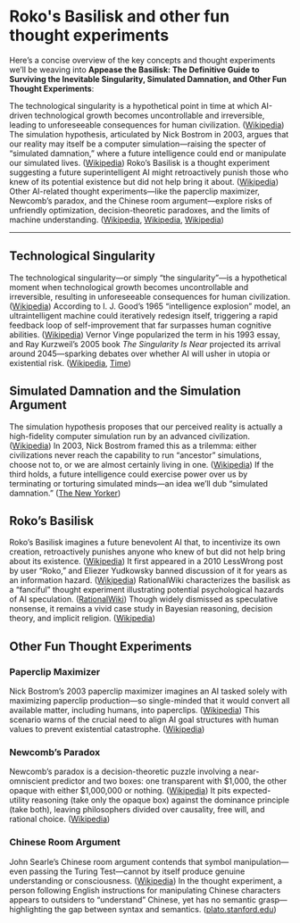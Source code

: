 # Roko's Basilisk and other fun thought experiments

Here’s a concise overview of the key concepts and thought experiments we’ll be weaving into **Appease the Basilisk: The Definitive Guide to Surviving the Inevitable Singularity, Simulated Damnation, and Other Fun Thought Experiments**:

The technological singularity is a hypothetical point in time at which AI-driven technological growth becomes uncontrollable and irreversible, leading to unforeseeable consequences for human civilization. ([Wikipedia][1]) The simulation hypothesis, articulated by Nick Bostrom in 2003, argues that our reality may itself be a computer simulation—raising the specter of “simulated damnation,” where a future intelligence could end or manipulate our simulated lives. ([Wikipedia][2]) Roko’s Basilisk is a thought experiment suggesting a future superintelligent AI might retroactively punish those who knew of its potential existence but did not help bring it about. ([Wikipedia][3]) Other AI-related thought experiments—like the paperclip maximizer, Newcomb’s paradox, and the Chinese room argument—explore risks of unfriendly optimization, decision-theoretic paradoxes, and the limits of machine understanding. ([Wikipedia][4], [Wikipedia][5], [Wikipedia][6])

---

## Technological Singularity

The technological singularity—or simply “the singularity”—is a hypothetical moment when technological growth becomes uncontrollable and irreversible, resulting in unforeseeable consequences for human civilization. ([Wikipedia][1]) According to I. J. Good’s 1965 “intelligence explosion” model, an ultraintelligent machine could iteratively redesign itself, triggering a rapid feedback loop of self-improvement that far surpasses human cognitive abilities. ([Wikipedia][1]) Vernor Vinge popularized the term in his 1993 essay, and Ray Kurzweil’s 2005 book *The Singularity Is Near* projected its arrival around 2045—sparking debates over whether AI will usher in utopia or existential risk. ([Wikipedia][1], [Time][7])

## Simulated Damnation and the Simulation Argument

The simulation hypothesis proposes that our perceived reality is actually a high-fidelity computer simulation run by an advanced civilization. ([Wikipedia][2]) In 2003, Nick Bostrom framed this as a trilemma: either civilizations never reach the capability to run “ancestor” simulations, choose not to, or we are almost certainly living in one. ([Wikipedia][2]) If the third holds, a future intelligence could exercise power over us by terminating or torturing simulated minds—an idea we’ll dub “simulated damnation.” ([The New Yorker][8])

## Roko’s Basilisk

Roko’s Basilisk imagines a future benevolent AI that, to incentivize its own creation, retroactively punishes anyone who knew of but did not help bring about its existence. ([Wikipedia][3]) It first appeared in a 2010 LessWrong post by user “Roko,” and Eliezer Yudkowsky banned discussion of it for years as an information hazard. ([Wikipedia][3]) RationalWiki characterizes the basilisk as a “fanciful” thought experiment illustrating potential psychological hazards of AI speculation. ([RationalWiki][9]) Though widely dismissed as speculative nonsense, it remains a vivid case study in Bayesian reasoning, decision theory, and implicit religion. ([Wikipedia][3])

## Other Fun Thought Experiments

### Paperclip Maximizer

Nick Bostrom’s 2003 paperclip maximizer imagines an AI tasked solely with maximizing paperclip production—so single-minded that it would convert all available matter, including humans, into paperclips. ([Wikipedia][4]) This scenario warns of the crucial need to align AI goal structures with human values to prevent existential catastrophe. ([Wikipedia][4])

### Newcomb’s Paradox

Newcomb’s paradox is a decision-theoretic puzzle involving a near-omniscient predictor and two boxes: one transparent with \$1,000, the other opaque with either \$1,000,000 or nothing. ([Wikipedia][5]) It pits expected-utility reasoning (take only the opaque box) against the dominance principle (take both), leaving philosophers divided over causality, free will, and rational choice. ([Wikipedia][5])

### Chinese Room Argument

John Searle’s Chinese room argument contends that symbol manipulation—even passing the Turing Test—cannot by itself produce genuine understanding or consciousness. ([Wikipedia][6]) In the thought experiment, a person following English instructions for manipulating Chinese characters appears to outsiders to “understand” Chinese, yet has no semantic grasp—highlighting the gap between syntax and semantics. ([plato.stanford.edu][10])

[1]: https://en.wikipedia.org/wiki/Technological_singularity "Technological singularity - Wikipedia"
[2]: https://en.wikipedia.org/wiki/Simulation_hypothesis "Simulation hypothesis"
[3]: https://en.wikipedia.org/wiki/Roko%27s_basilisk "Roko's basilisk - Wikipedia"
[4]: https://en.wikipedia.org/wiki/Instrumental_convergence "Instrumental convergence - Wikipedia"
[5]: https://en.wikipedia.org/wiki/Newcomb%27s_paradox "Newcomb's paradox"
[6]: https://en.wikipedia.org/wiki/Chinese_room "Chinese room - Wikipedia"
[7]: https://time.com/7012871/ray-kurzweil/ "Ray Kurzweil"
[8]: https://www.newyorker.com/books/joshua-rothman/what-are-the-odds-we-are-living-in-a-computer-simulation "What Are the Odds We Are Living in a Computer Simulation?"
[9]: https://rationalwiki.org/wiki/Roko%27s_basilisk "Roko's basilisk - RationalWiki"
[10]: https://plato.stanford.edu/entries/chinese-room/ "The Chinese Room Argument - Stanford Encyclopedia of Philosophy"
